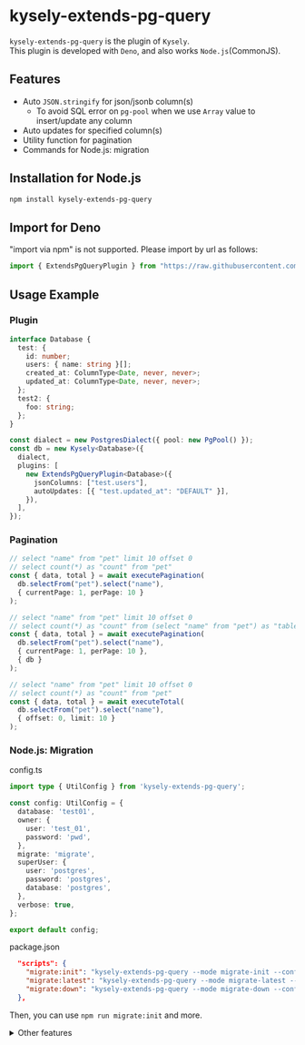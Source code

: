 # kysely-extends-pg-query

`kysely-extends-pg-query` is the plugin of `Kysely`.  
This plugin is developed with `Deno`, and also works `Node.js`(CommonJS).

## Features

- Auto `JSON.stringify` for json/jsonb column(s)
  - To avoid SQL error on `pg-pool` when we use `Array` value to insert/update any column
- Auto updates for specified column(s)
- Utility function for pagination
- Commands for Node.js: migration

## Installation for Node.js

```bash
npm install kysely-extends-pg-query
```

## Import for Deno

"import via npm" is not supported. Please import by url as follows:

```ts
import { ExtendsPgQueryPlugin } from "https://raw.githubusercontent.com/rmrf12071/kysely-extends-pg-query/0.2.2/src/index.ts";
```

## Usage Example

### Plugin

```ts
interface Database {
  test: {
    id: number;
    users: { name: string }[];
    created_at: ColumnType<Date, never, never>;
    updated_at: ColumnType<Date, never, never>;
  };
  test2: {
    foo: string;
  };
}

const dialect = new PostgresDialect({ pool: new PgPool() });
const db = new Kysely<Database>({
  dialect,
  plugins: [
    new ExtendsPgQueryPlugin<Database>({
      jsonColumns: ["test.users"],
      autoUpdates: [{ "test.updated_at": "DEFAULT" }],
    }),
  ],
});
```

### Pagination

```ts
// select "name" from "pet" limit 10 offset 0
// select count(*) as "count" from "pet"
const { data, total } = await executePagination(
  db.selectFrom("pet").select("name"),
  { currentPage: 1, perPage: 10 }
);

// select "name" from "pet" limit 10 offset 0
// select count(*) as "count" from (select "name" from "pet") as "table"
const { data, total } = await executePagination(
  db.selectFrom("pet").select("name"),
  { currentPage: 1, perPage: 10 },
  { db }
);

// select "name" from "pet" limit 10 offset 0
// select count(*) as "count" from "pet"
const { data, total } = await executeTotal(
  db.selectFrom("pet").select("name"),
  { offset: 0, limit: 10 }
);
```

### Node.js: Migration

config.ts

```ts
import type { UtilConfig } from 'kysely-extends-pg-query';

const config: UtilConfig = {
  database: 'test01',
  owner: {
    user: 'test_01',
    password: 'pwd',
  },
  migrate: 'migrate',
  superUser: {
    user: 'postgres',
    password: 'postgres',
    database: 'postgres',
  },
  verbose: true,
};

export default config;
```

package.json

```json
  "scripts": {
    "migrate:init": "kysely-extends-pg-query --mode migrate-init --config config.ts",
    "migrate:latest": "kysely-extends-pg-query --mode migrate-latest --config config.ts",
    "migrate:down": "kysely-extends-pg-query --mode migrate-down --config config.ts"
  },
```

Then, you can use `npm run migrate:init` and more.

<details>
  <summary>Other features</summary>

  ```ts
    await commentOn(db, "table", "person", "test comment for table");
    await commentOn(db, "table", "person", null);
    await grantDBObj(db, "table", "select", { all: true, schema: "public" }, "target_role_name");
    await updateRowLevelSecurity(db, "person", "enable");
    await createPolicy(db, "person", { using: "true" });
    await dropPolicy(db, "person");
  ```
</details>
